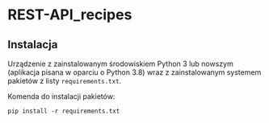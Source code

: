 # REST-API_recipes

## Instalacja

Urządzenie z zainstalowanym środowiskiem Python 3 lub nowszym (aplikacja pisana w oparciu o Python 3.8) wraz z
zainstalowanym systemem pakietów z listy `requirements.txt`.

Komenda do instalacji pakietów:

```shell
pip install -r requirements.txt
```
